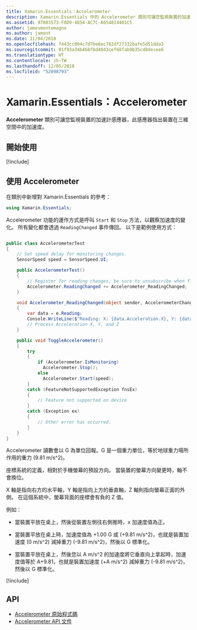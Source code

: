 ```yaml
---
title: Xamarin.Essentials：Accelerometer
description: Xamarin.Essentials 中的 Accelerometer 類別可讓您監視裝置的加速度感應器，該感應器指出裝置在三維空間中的加速度。
ms.assetid: 97883573-F0D9-4854-AC7C-A654814401C5
author: jamesmontemagno
ms.author: jamont
ms.date: 11/04/2018
ms.openlocfilehash: f443cc094c7d7be6ec782df27332bafe5d51dda3
ms.sourcegitcommit: 01f93a34b466f8d4043cef68fab9b35cd8decee6
ms.translationtype: HT
ms.contentlocale: zh-TW
ms.lasthandoff: 12/05/2018
ms.locfileid: "52898793"
---
```

# <a name="xamarinessentials-accelerometer"></a>Xamarin.Essentials：Accelerometer

**Accelerometer** 類別可讓您監視裝置的加速計感應器，此感應器指出裝置在三維空間中的加速度。

## <a name="get-started"></a>開始使用

[!include[](~/essentials/includes/get-started.md)]

## <a name="using-accelerometer"></a>使用 Accelerometer

在類別中新增對 Xamarin.Essentials 的參考：

```csharp
using Xamarin.Essentials;
```

Accelerometer 功能的運作方式是呼叫 `Start` 和 `Stop` 方法，以觀察加速度的變化。 所有變化都會透過 `ReadingChanged` 事件傳回。 以下是範例使用方式：

```csharp

public class AccelerometerTest
{
    // Set speed delay for monitoring changes.
    SensorSpeed speed = SensorSpeed.UI;

    public AccelerometerTest()
    {
        // Register for reading changes, be sure to unsubscribe when finished
        Accelerometer.ReadingChanged += Accelerometer_ReadingChanged;
    }

    void Accelerometer_ReadingChanged(object sender, AccelerometerChangedEventArgs e)
    {
        var data = e.Reading;
        Console.WriteLine($"Reading: X: {data.Acceleration.X}, Y: {data.Acceleration.Y}, Z: {data.Acceleration.Z}");
        // Process Acceleration X, Y, and Z
    }

    public void ToggleAccelerometer()
    {
        try
        {
            if (Accelerometer.IsMonitoring)
              Accelerometer.Stop();
            else
              Accelerometer.Start(speed);
        }
        catch (FeatureNotSupportedException fnsEx)
        {
            // Feature not supported on device
        }
        catch (Exception ex)
        {
            // Other error has occurred.
        }
    }
}
```

Accelerometer 讀數會以 G 為單位回報。G 是一個重力單位，等於地球重力場所作用的重力 (9.81 m/s^2)。

座標系統的定義，相對於手機螢幕的預設方向。 當裝置的螢幕方向變更時，軸不會換位。

X 軸是指向右方的水平軸，Y 軸是指向上方的垂直軸，Z 軸則指向螢幕正面的外側。 在這個系統中，螢幕背面的座標會有負的 Z 值。

例如：

- 當裝置平放在桌上，然後從裝置左側往右側推時，x 加速度值為正。

- 當裝置平放在桌上時，加速度值為 +1.00 G 或 (+9.81 m/s^2)，也就是裝置加速度 (0 m/s^2) 減掉重力 (-9.81 m/s^2)，然後以 G 標準化。

- 當裝置平放在桌上，然後您以 A m/s^2 的加速度將它垂直向上拿起時，加速度值等於 A+9.81，也就是裝置加速度 (+A m/s^2) 減掉重力 (-9.81 m/s^2)，然後以 G 標準化。

[!include[](~/essentials/includes/sensor-speed.md)]

## <a name="api"></a>API

- [Accelerometer 原始程式碼](https://github.com/xamarin/Essentials/tree/master/Xamarin.Essentials/Accelerometer)
- [Accelerometer API 文件](xref:Xamarin.Essentials.Accelerometer)
